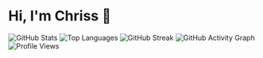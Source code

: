 # Hi, I'm Chriss 👋

![GitHub Stats](https://github-readme-stats.vercel.app/api?username=Chr-ss&show_icons=true&theme=radical)
![Top Languages](https://github-readme-stats.vercel.app/api/top-langs/?username=Chr-ss&layout=compact&theme=radical)
![GitHub Streak](https://streak-stats.demolab.com?user=Chr-ss&theme=radical)
![GitHub Activity Graph](https://github-readme-activity-graph.vercel.app/graph?username=Chr-ss&theme=radical)
![Profile Views](https://komarev.com/ghpvc/?username=Chr-ss&color=blue)

<!--
**Chr-ss/Chr-ss** is a ✨ _special_ ✨ repository because its `README.md` (this file) appears on your GitHub profile.

Here are some ideas to get you started:

- 🔭 I’m currently working on ...
- 🌱 I’m currently learning ...
- 👯 I’m looking to collaborate on ...
- 🤔 I’m looking for help with ...
- 💬 Ask me about ...
- 📫 How to reach me: ...
- 😄 Pronouns: ...
- ⚡ Fun fact: ...
-->
